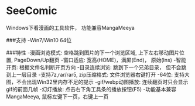 # SeeComic
Windows下看漫画的工具软件， 功能兼容MangaMeeya

###支持
	-Win7/Win10 64位

###特性
	-漫画浏览模式: 空格跳到图片的下一个浏览区域, 上下左右移动图片位置, PageDown/Up翻页
	-窗口适应: 宽高(HOME)，满屏(End)， 原始(Ins)
	-智能开页: 根据文件名判断开页方向
	-目录连续浏览: 跳到下一个兄弟目录， 但不会跳到上一层目录
	-支持7z,rar/rar5, zip压缩格式: 文件浏览器右键打开
	-64位: 支持大图，不会出现Win32里内存不足的提示
	-gif/webp动图播放: 连续翻页时只会显示gif的前面几帧
	-幻灯播放: 点击右下角工具条的播放按钮(F5)
	-功能基本兼容MangaMeeya, 鼠标左键下一页，右键上一页


